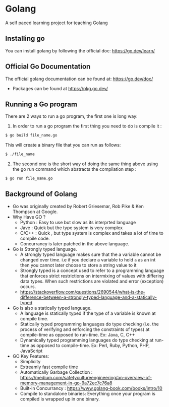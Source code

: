 
# Golang
A self paced learning project for teaching Golang


## Installing go
You can install golang by following the official doc: <https://go.dev/learn/>


## Official Go Documentation
The official golang documentation can be found at: <https://go.dev/doc/>
 -  Packages can be found at <https://pkg.go.dev/>


## Running a Go program


There are 2 ways to run a go program, the first one is long way:

1.  In order to run a go program the first thing you need to do is compile it :
```bash
$ go build file_name.go
```

This will create a binary file that you can run as follows:
```bash
$ ./file_name
```

2.  The second one is the short way of doing the same thing above using the go run command which abstracts the compilation step :
```bash
$ go run file_name.go
```

## Background of Golang

-   Go was originally created by Robert Griesemar, Rob Pike & Ken Thompson at Google.
-   Why Have GO ?
    -   Python : Easy to use but slow as its interprted language
    -   Jave : Quick but the type system is very complex
    -   C/C++ : Quick , but type system is complex and takes a lot of time to compile code.
    -   Concurrancy is later patched in the above language.
-   Go is Strongly typed language.
    -   A strongly typed language makes sure that the a variable cannot be changed over time. i.e if you declare a variable to hold `a` as an int then you cannot later choose to store a string value to it
    -   Strongly typed is a concept used to refer to a programming language that enforces strict restrictions on intermixing of values with differing data types. When such restrictions are violated and error (exception) occurs.
    -   <https://stackoverflow.com/questions/2690544/what-is-the-difference-between-a-strongly-typed-language-and-a-statically-typed>
-   Go is also a statically typed language.
    -   A language is statically typed if the type of a variable is known at compile time.
    -   Statically typed programming languages do type checking (i.e. the process of verifying and enforcing the constraints of types) at compile-time as opposed to run-time. Ex: Java, C, C++
    -   Dynamically typed programming languages do type checking at run-time as opposed to compile-time. Ex: Perl, Ruby, Python, PHP, JavaScript
-   GO Key Features:
    -   Simplicity
    -   Extreamly fast compile time
    -   Automatically Garbage Collection : <https://medium.com/safetycultureengineering/an-overview-of-memory-management-in-go-9a72ec7c76a8>
    -   Built-in Concurrancy : <https://www.golang-book.com/books/intro/10>
    -   Compile to standalone binaries: Everything once your program is compiled is wrapped up in one binary.

